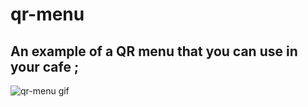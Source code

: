 # qr-menu

## An example of a QR menu that you can use in your cafe ;

![qr-menu gif](https://github.com/furkanyagri/qr-menu/assets/140657644/e2f63e43-8e4e-4c9e-9d0c-18fd8e3dd452)

